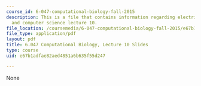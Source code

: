 ```yaml
---
course_id: 6-047-computational-biology-fall-2015
description: This is a file that contains information regarding electrical engineering
  and computer science lecture 10.
file_location: /coursemedia/6-047-computational-biology-fall-2015/e67b1adfae82aed4851a6b635f55d247_MIT6_047F15_Lecture10.pdf
file_type: application/pdf
layout: pdf
title: 6.047 Computational Biology, Lecture 10 Slides
type: course
uid: e67b1adfae82aed4851a6b635f55d247

---
```

None